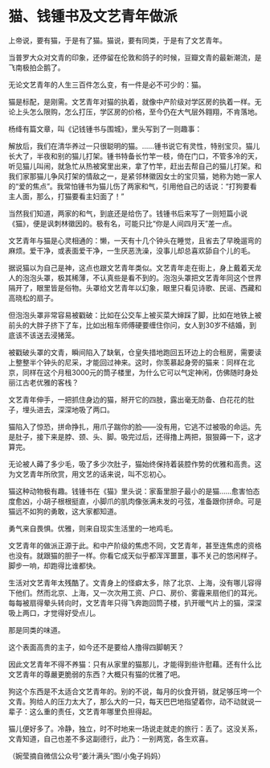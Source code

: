 # 猫、钱锺书及文艺青年做派

上帝说，要有猫，于是有了猫。猫说，要有同类，于是有了文艺青年。 

当普罗大众对文青的印象，还停留在伦敦和鸽子的时候，豆瓣文青的最新潮流，是飞南极拍企鹅了。 

无论文艺青年的人生三百件怎么变，有一件是必不可少的：猫。 

猫是标配，是刚需。文艺青年对猫的执着，就像中产阶级对学区房的执着一样。无论上头怎么限购，怎么打压，学区房的价格，至今仍在大气层外翱翔，不肯落地。 

杨绛有篇文章，叫《记钱锺书与围城》，里头写到了一则趣事： 

解放后，我们在清华养过一只很聪明的猫。……锺书说它有灵性，特别宝贝。猫儿长大了，半夜和别的猫儿打架。锺书特备长竹竿一枝，倚在门口，不管多冷的天，听见猫儿叫闹，就急忙从热被窝里出来，拿了竹竿，赶出去帮自己的猫儿打架。和我们家那猫儿争风打架的情敌之一，是紧邻林徽因女士的宝贝猫，她称为她一家人的“爱的焦点”。我常怕锺书为猫儿伤了两家和气，引用他自己的话说：“打狗要看主人面，那么，打猫要看主妇面了！” 

当然我们知道，两家的和气，到底还是给伤了。钱锺书后来写了一则短篇小说《猫》，便是讽刺林徽因的。极有名，可能只比“你是人间四月天”差一点。 

文艺青年与猫是心灵相通的：懒，一天有十几个钟头在睡觉，且省去了早晚遛弯的麻烦。爱干净，或表面爱干净，一生厌恶洗澡，没事儿却总喜欢舔自个儿的毛。 

据说猫以为自己是神，这点也跟文艺青年类似。文艺青年走在街上，身上戴着天龙人的泡泡头罩，极其稀薄，不认真些是看不到的。泡泡头罩把文艺青年同这个世界隔开了，眼里皆是俗物。头罩给文艺青年以幻象，眼里只看见诗歌、民谣、西藏和高晓松的扇子。 

但泡泡头罩非常容易被戳破：比如在公交车上被买菜大婶踩了脚，比如在地铁上被前头的大胖子挤下了车，比如出租车师傅硬要缠住你问，女人到30岁不结婚，到底该不该送去浸猪笼。 

被戳破头罩的文青，瞬间陷入了缺氧，仓皇失措地跑回五环边上的合租房，需要读上整整半个钟头的尼采，才能回过神来。这时，你羡慕起身旁的猫来：同样在北京，同样在这个月租3000元的筒子楼里，为什么它可以气定神闲，仿佛随时身处丽江古老优雅的客栈？ 

文艺青年伸手，一把抓住身边的猫，掰开它的四肢，露出毫无防备、白花花的肚子，埋头进去，深深地吸了两口。 

猫陷入了惊恐，拼命挣扎，用爪子踹你的脸——没有用，它逃不过被吸的命运。先是肚子，接下来是脖、颈、头、脚。吸完过后，还得撸上两把，狠狠薅一下，这才算完。 

无论被人薅了多少毛，吸了多少次肚子，猫始终保持着装腔作势的优雅和高贵。这为文艺青年所欣赏，用文艺的话来说，叫不忘初心。 

猫这种动物极有趣。钱锺书在《猫》里头说：家畜里胆子最小的是猫……愈害怕态度愈凶，小胡子根根挺直，小脚爪的肌肉像张满未发的弓弦，准备跟你拼命。可是猫远不如狗的勇敢，这大家都知道。 

勇气来自畏惧。优雅，则来自现实生活里的一地鸡毛。 

文艺青年的做派正源于此。和中产阶级的焦虑不同，文艺青年，甚至连焦虑的资格也没有。就跟猫的胆子一样。你看它成天似乎都浑浑噩噩，事不关己的悠闲样子。脚步一响，却跑得比谁都快。 

生活对文艺青年太残酷了。文青身上的怪癖太多，除了北京、上海，没有哪儿容得下他们。然而北京、上海，又一次次用工资、户口、房价、雾霾来扇他们的耳光。每每被扇得晕头转向时，文艺青年只得飞奔跑回筒子楼，扒开暖气片上的猫，深深吸上两口，才觉得好受点儿。 

那是同类的味道。 

这个表面高贵的主子，如今还不是要给人撸得四脚朝天？ 

因此文艺青年不得不养猫：只有从家里的猫那儿，才能得到些许慰藉。还有什么比文艺青年的尊嚴更脆弱的东西？大概只有猫的优雅了吧。 

狗这个东西是不太适合文艺青年的。别的不说，每月的伙食开销，就足够压垮一个文青。狗给人的压力太大了，那么大的一只，每天巴巴地指望着你，动不动就说一辈子：这么重的责任，文艺青年哪里负担得起。 

猫儿便好多了。冷静，独立，时不时地来一场说走就走的旅行：丢了。这没关系，文青知道，自己也差不多这副德行，此乃：一别两宽，各生欢喜。 

（婉莹摘自微信公众号“姜汁满头”图/小兔子妈妈）